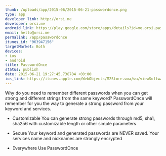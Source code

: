 ```yaml
--- 
thumb: /uploads/app/2015-06/2015-06-21-passwordonce.png
type: app
developer_link: http://orsi.me
developer: orsi.me
android_link: https://play.google.com/store/apps/details?id=me.orsi.passwordonce
email: hello@orsi.me
permalink: /app/passwordonce
itunes_id: "963947156"
targetMarket: Both
devices: 
- ios
- android
title: PasswordOnce
status: publish
date: 2015-06-21 19:27:45.738784 +00:00
ios_link: https://itunes.apple.com/WebObjects/MZStore.woa/wa/viewSoftware?id=963947156
---
```


Why do you need to remember different passwords when you can get strong and different strings from the same keyword? PasswordOnce will remember for you the way to generate a strong password from your keyword and services.

- Customizable
You can generate strong passwords through md5, sha1, sha256 with customizable length or other simple parameters

- Secure
Your keyword and generated passwords are NEVER saved. Your services name and nicknames are strongly encrypted

- Everywhere
Use PasswordOnce
